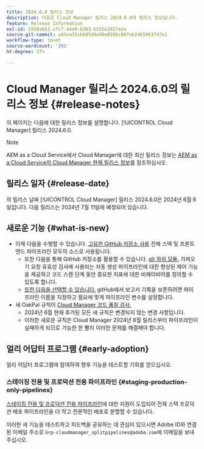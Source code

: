 ```yaml
---
title: 2024.6.0 릴리스 정보
description: 다음은 Cloud Manager 릴리스 2024.6.0의 릴리스 정보입니다.
feature: Release Information
exl-id: 2d38abb1-cfc7-44a9-b303-b555e2827eea
source-git-commit: a41ea35cb685d4e88e016bc887eb2465963747e1
workflow-type: tm+mt
source-wordcount: '291'
ht-degree: 37%

---
```



# Cloud Manager 릴리스 2024.6.0의 릴리스 정보 {#release-notes}

이 페이지는 다음에 대한 릴리스 정보를 설명합니다. [!UICONTROL Cloud Manager] 릴리스 2024.6.0.

>[!NOTE]
>
>AEM as a Cloud Service에서 Cloud Manager에 대한 최신 릴리스 정보는 [AEM as a Cloud Service의 Cloud Manager 현재 릴리스 정보](https://experienceleague.adobe.com/docs/experience-manager-cloud-service/content/implementing/using-cloud-manager/release-notes-cloud-manager/release-notes-cm-current.html?lang=ko-KR)를 참조하십시오.

## 릴리스 일자 {#release-date}

의 릴리스 날짜 [!UICONTROL Cloud Manager] 릴리스 2024.6.0은 2024년 6월 6일입니다. 다음 릴리스는 2024년 7월 11일에 예정되어 있습니다.

## 새로운 기능 {#what-is-new}

* 이제 다음을 수행할 수 있습니다. [고유한 GitHub 저장소 사용](/help/managing-code/private-repositories.md) 전체 스택 및 프론트엔드 파이프라인 모두의 소스로 사용됩니다.
   * 또한 다음을 통해 GitHub 저장소를 활용할 수 있습니다. [git 하위 모듈,](/help/managing-code/git-submodules.md) 가져오기 요청 유효성 검사에 사용되는 자동 생성 파이프라인에 대한 향상된 제어 기능을 제공하고 코드 스캔 단계 동안 중요한 지표에 대한 비헤이비어를 정의할 수 있도록 합니다.
   * [또한 다음을 선택할 수 있습니다.](/help/managing-code/github-check-config.md) gitHub에서 보고서 기록을 보존하려면 파이프라인 이름을 지정하고 필요에 맞게 파이프라인 변수를 설정합니다.
* 새 OakPal 규칙이 [Cloud Manager 코드 품질 검사.](/help/using/custom-code-quality-rules.md#oakpal-ui-content-package)
   * 2024년 6월 현재 추가된 모든 새 규칙은 변경되지 않는 변경 사항입니다.
   * 이러한 새로운 규칙은 Cloud Manager 2024년 8월 릴리스부터 파이프라인이 실패하게 되므로 가능한 한 빨리 이러한 문제를 해결해야 합니다.

## 얼리 어답터 프로그램 {#early-adoption}

얼리 어답터 프로그램에 참여하여 향후 기능을 테스트할 기회를 얻으십시오.

### 스테이징 전용 및 프로덕션 전용 파이프라인 {#staging-production-only-pipelines}

[스테이징 전용 및 프로덕션 전용 파이프라인](/help/using/stage-prod-only.md)에 대한 지원이 도입되어 전체 스택 프로덕션 배포 파이프라인을 더 작고 전문적인 배포로 분할할 수 있습니다.

이러한 새 기능을 테스트하고 피드백을 공유하는 데 관심이 있으시면 Adobe ID와 연결된 이메일 주소로 `Grp-cloudmanager_splitpipelines@adobe.com`에 이메일을 보내주십시오.
